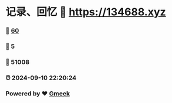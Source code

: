 # 记录、回忆 :link: https://134688.xyz 
### :page_facing_up: [60](https://134688.xyz/tag.html) 
### :speech_balloon: 5 
### :hibiscus: 51008 
### :alarm_clock: 2024-09-10 22:20:24 
### Powered by :heart: [Gmeek](https://github.com/Meekdai/Gmeek)
